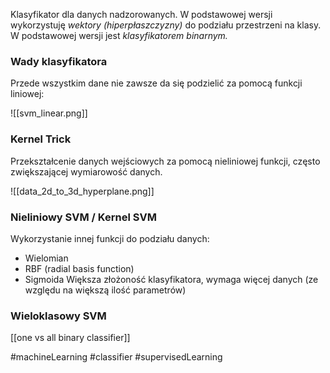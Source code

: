 Klasyfikator dla danych nadzorowanych.
W podstawowej wersji wykorzystuję *wektory (hiperpłaszczyzny)* do podziału przestrzeni na klasy.
W podstawowej wersji jest *klasyfikatorem binarnym.*

### Wady klasyfikatora

Przede wszystkim dane nie zawsze da się podzielić za pomocą funkcji liniowej:

![[svm_linear.png]]

### Kernel Trick

Przekształcenie danych wejściowych za pomocą nieliniowej funkcji, często zwiększającej wymiarowość danych.

![[data_2d_to_3d_hyperplane.png]]

### Nieliniowy SVM / Kernel SVM

Wykorzystanie innej funkcji do podziału danych:
- Wielomian
- RBF (radial basis function)
- Sigmoida
Większa złożoność klasyfikatora, wymaga więcej danych (ze względu na większą ilość parametrów)

### Wieloklasowy SVM

[[one vs all binary classifier]]


#machineLearning #classifier #supervisedLearning